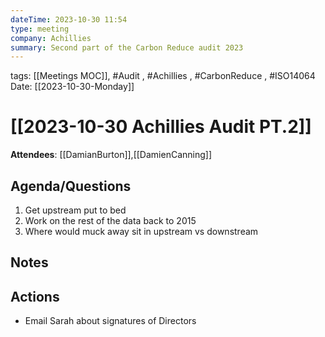```yaml
---
dateTime: 2023-10-30 11:54
type: meeting
company: Achillies
summary: Second part of the Carbon Reduce audit 2023
---
```

tags: [[Meetings MOC]], #Audit , #Achillies , #CarbonReduce , #ISO14064
Date: [[2023-10-30-Monday]]

# [[2023-10-30 Achillies Audit PT.2]]

**Attendees**: 
[[DamianBurton]],[[DamienCanning]]

## Agenda/Questions
1. Get upstream put to bed
2. Work on the rest of the data back to 2015
3. Where would muck away sit in upstream vs downstream

## Notes


## Actions
- Email Sarah about signatures of Directors
